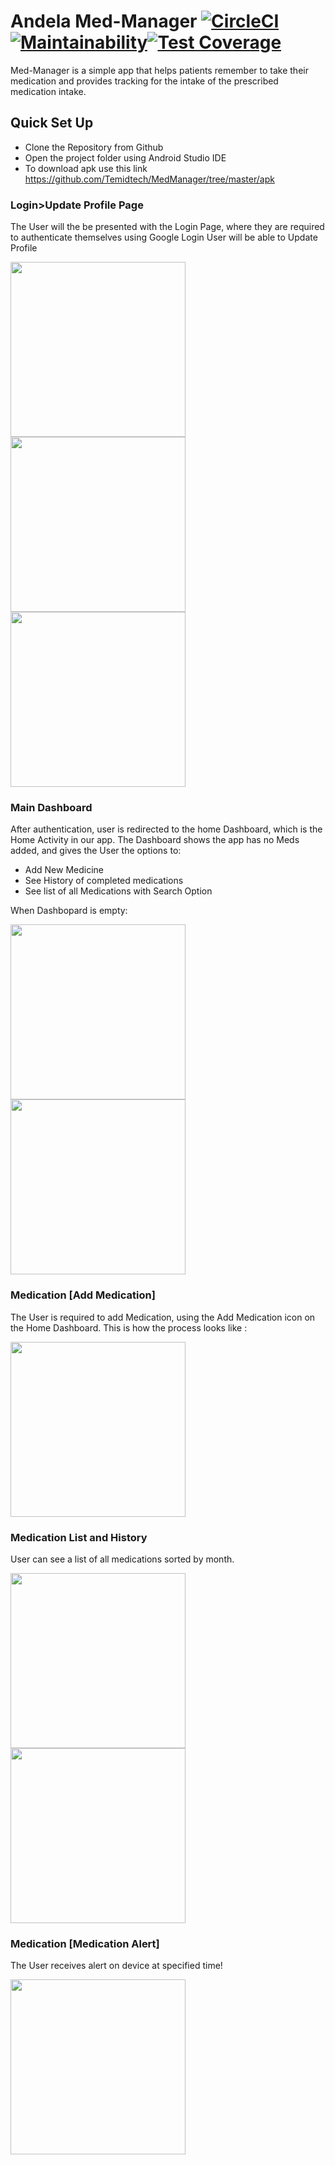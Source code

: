 # Andela Med-Manager  [![CircleCI](https://circleci.com/gh/Temidtech/MedManager.svg?style=svg)](https://circleci.com/gh/Temidtech/MedManager)[![Maintainability](https://api.codeclimate.com/v1/badges/6be98a056b6b38c72670/maintainability)](https://codeclimate.com/github/Temidtech/MedManager/maintainability)[![Test Coverage](https://api.codeclimate.com/v1/badges/6be98a056b6b38c72670/test_coverage)](https://codeclimate.com/github/Temidtech/MedManager/test_coverage)

Med-Manager is a simple app that helps patients remember  to take their medication and provides tracking for the intake of the prescribed medication intake.
## Quick Set Up
* Clone the Repository from Github
* Open the project folder using Android Studio IDE
* To download apk use this link https://github.com/Temidtech/MedManager/tree/master/apk

### Login>Update Profile Page
The User will the be presented with the Login Page, where they are required to authenticate themselves using Google Login
User will be able to Update Profile

<img src="https://github.com/Temidtech/MedManager/blob/master/screenshots/Screenshot_1523891972.png" width="280"/>   <img src="https://github.com/Temidtech/MedManager/blob/master/screenshots/Screenshot_1523891960.png" width="280"/> 
 <img src="https://github.com/Temidtech/MedManager/blob/master/screenshots/Screenshot_1523436562.png" width="280"/> 

### Main Dashboard 
After authentication, user is redirected to the home Dashboard, which is the Home Activity in our app. The Dashboard shows the app has no Meds added, and gives the User the options to:

* Add New Medicine
* See History of completed medications
* See list of all Medications with Search Option

When Dashbopard is empty:

<img src="https://github.com/Temidtech/MedManager/blob/master/screenshots/Screenshot_1523292999.png" width="280"/> <img src="https://github.com/Temidtech/MedManager/blob/master/screenshots/Screenshot_1523293004.png" width="280"/> 

### Medication [Add Medication] 
The User is required to add Medication, using the Add Medication icon on the Home Dashboard. This is how the process looks like :

<img src="https://github.com/Temidtech/MedManager/blob/master/screenshots/Screenshot_1523891696.png" width="280"/>

### Medication List and History
User can see a list of all medications sorted by month.

<img src="https://github.com/Temidtech/MedManager/blob/master/screenshots/Screenshot_1523437652.png" width="280"/> <img src="https://github.com/Temidtech/MedManager/blob/master/screenshots/Screenshot_1523893464.png" width="280"/> 

### Medication [Medication Alert] 
The User receives alert on device at specified time!

<img src="https://github.com/Temidtech/MedManager/blob/master/screenshots/Screenshot_1523438680.png" width="280"/> 
